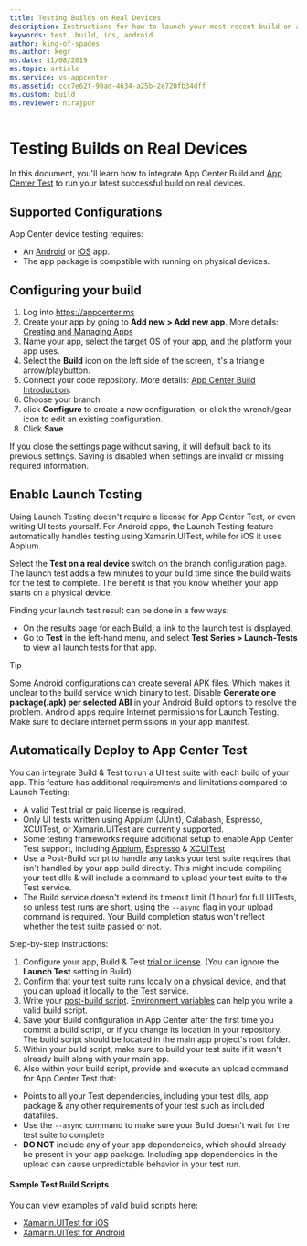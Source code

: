 ```yaml
---
title: Testing Builds on Real Devices
description: Instructions for how to launch your most recent build on a physical device to make sure it works
keywords: test, build, ios, android
author: king-of-spades
ms.author: kegr
ms.date: 11/08/2019
ms.topic: article
ms.service: vs-appcenter
ms.assetid: ccc7e62f-90ad-4634-a25b-2e720fb34dff 
ms.custom: build
ms.reviewer: nirajpur
---
```


# Testing Builds on Real Devices

In this document, you'll learn how to integrate App Center Build and [App Center Test](~/test-cloud/index.md) to run your latest successful build on real devices. 

## Supported Configurations
App Center device testing requires:
   - An [Android](~/build/android/first-build.md) or [iOS](~/build/ios/first-build.md) app.
   - The app package is compatible with running on physical devices.

## Configuring your build
1. Log into https://appcenter.ms
2. Create your app by going to **Add new > Add new app**. More details: [Creating and Managing Apps](~/dashboard/creating-and-managing-apps.md)
3. Name your app, select the target OS of your app, and the platform your app uses.
4. Select the **Build** icon on the left side of the screen, it's a triangle arrow/playbutton.
5. Connect your code repository. More details: [App Center Build Introduction](~/build/index.md).
6. Choose your branch. 
7. click **Configure** to create a new configuration, or click the wrench/gear icon to edit an existing configuration. 
8. Click **Save** 

If you close the settings page without saving, it will default back to its previous settings. Saving is disabled when settings are invalid or missing required information.

## Enable Launch Testing
Using Launch Testing doesn't require a license for App Center Test, or even writing UI tests yourself. For Android apps, the Launch Testing feature automatically handles testing using Xamarin.UITest, while for iOS it uses Appium. 

Select the **Test on a real device** switch on the branch configuration page. The launch test adds a few minutes to your build time since the build waits for the test to complete. The benefit is that you know whether your app starts on a physical device.

Finding your launch test result can be done in a few ways:

- On the results page for each Build, a link to the launch test is displayed.
- Go to **Test** in the left-hand menu, and select **Test Series > Launch-Tests** to view all launch tests for that app. 

> [!TIP]
> Some Android configurations can create several APK files. Which makes it unclear to the build service which binary to test. Disable **Generate one package(.apk) per selected ABI** in your Android Build options to resolve the problem.
> Android apps require Internet permissions for Launch Testing. Make sure to declare internet permissions in your app manifest.

## Automatically Deploy to App Center Test
You can integrate Build & Test to run a UI test suite with each build of your app. This feature has additional requirements and limitations compared to Launch Testing:

- A valid Test trial or paid license is required.
- Only UI tests written using Appium (JUnit), Calabash, Espresso, XCUITest, or Xamarin.UITest are currently supported. 
- Some testing frameworks require additional setup to enable App Center Test support, including [Appium](~/test-cloud/preparing-for-upload/appium.md), [Espresso](~/test-cloud/preparing-for-upload/espresso.md) & [XCUITest](~/test-cloud/preparing-for-upload/xcuitest.md) 
- Use a Post-Build script to handle any tasks your test suite requires that isn't handled by your app build directly. This might include compiling your test dlls & will include a command to upload your test suite to the Test service.
- The Build service doesn't extend its timeout limit (1 hour) for full UITests, so unless test runs are short, using the `--async` flag in your upload command is required. Your Build completion status won't reflect whether the test suite passed or not.

Step-by-step instructions:
1. Configure your app, Build & Test [trial or license](~/general/billing.md). (You can ignore the **Launch Test** setting in Build).
2. Confirm that your test suite runs locally on a physical device, and that you can upload it locally to the Test service. 
3. Write your [post-build script](~/build/custom/scripts/index.md#post-build). [Environment variables](~/build/custom/variables/index.md) can help you write a valid build script.
4. Save your Build configuration in App Center after the first time you commit a build script, or if you change its location in your repository. The build script should be located in the main app project's root folder. 
5. Within your build script, make sure to build your test suite if it wasn't already built along with your main app.
6. Also within your build script, provide and execute an upload command for App Center Test that:
- Points to all your Test dependencies, including your test dlls, app package & any other requirements of your test such as included datafiles. 
- Use the `--async` command to make sure your Build doesn't wait for the test suite to complete
- **DO NOT** include any of your app dependencies, which should already be present in your app package. Including app dependencies in the upload can cause unpredictable behavior in your test run. 

#### Sample Test Build Scripts
You can view examples of valid build scripts here:

- [Xamarin.UITest for iOS](https://github.com/microsoft/appcenter/blob/master/sample-build-scripts/test/xamarin-uitest-ios/appcenter-post-build.sh)
- [Xamarin.UITest for Android](https://github.com/microsoft/appcenter/blob/master/sample-build-scripts/test/xamarin-uitest-android/appcenter-post-build.sh)